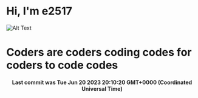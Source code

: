 # Hi, I'm e2517

![Alt Text](https://github.com/E2517/e2517/blob/master/images/background.gif)

# Coders are coders coding codes for coders to code codes

<h4 align="center">Last commit was Tue Jun 20 2023 20:10:20 GMT+0000 (Coordinated Universal Time)</h4>
